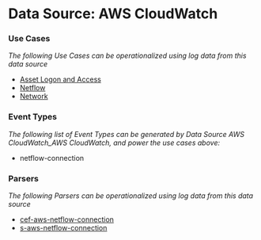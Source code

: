 Data Source: AWS CloudWatch
===========================

### Use Cases

_The following Use Cases can be operationalized using log data from this data source_

* [Asset Logon and Access](usecase_asset_logon_and_access.md)
* [Netflow](usecase_netflow.md)
* [Network](usecase_network.md)


### Event Types

_The following list of Event Types can be generated by Data Source AWS CloudWatch_AWS CloudWatch, and power the use cases above:_

- netflow-connection


### Parsers

_The following Parsers can be operationalized using log data from this data source_

* [cef-aws-netflow-connection](parserContent_cef-aws-netflow-connection.md)
* [s-aws-netflow-connection](parserContent_s-aws-netflow-connection.md)
